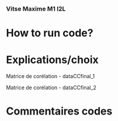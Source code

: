 ### Vitse Maxime M1 I2L

# How to run code?

# Explications/choix

Matrice de corélation - dataCCfinal_1

Matrice de corélation - dataCCfinal_2


# Commentaires codes